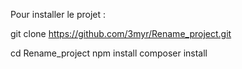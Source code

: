 Pour installer le projet : 

git clone https://github.com/3myr/Rename_project.git

cd Rename_project
npm install
composer install